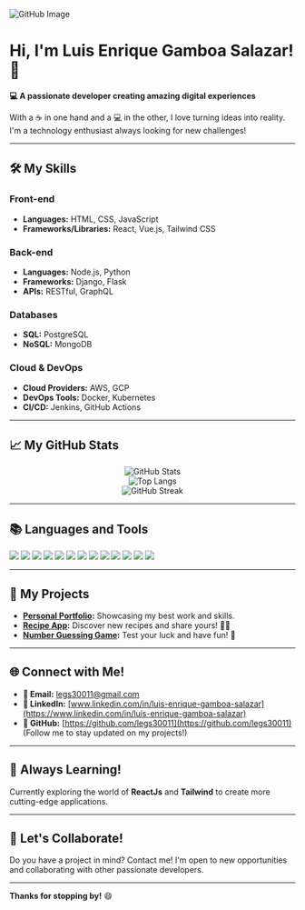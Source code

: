 ![GitHub Image](https://github.com/user-attachments/assets/966eeebb-421a-4ef4-b936-99a089f5f2c0)

# Hi, I'm Luis Enrique Gamboa Salazar! 👋

**💻 A passionate developer creating amazing digital experiences**

With a ☕ in one hand and a 💻 in the other, I love turning ideas into reality. I'm a technology enthusiast always looking for new challenges!

---

## 🛠️ **My Skills**

### **Front-end**
- **Languages:** HTML, CSS, JavaScript
- **Frameworks/Libraries:** React, Vue.js, Tailwind CSS

### **Back-end**
- **Languages:** Node.js, Python
- **Frameworks:** Django, Flask
- **APIs:** RESTful, GraphQL

### **Databases**
- **SQL:** PostgreSQL
- **NoSQL:** MongoDB

### **Cloud & DevOps**
- **Cloud Providers:** AWS, GCP
- **DevOps Tools:** Docker, Kubernetes
- **CI/CD:** Jenkins, GitHub Actions

---

## 📈 **My GitHub Stats**

<div align="center">

![GitHub Stats](https://github-readme-stats.vercel.app/api?username=legs30011&show_icons=true&count_private=true&theme=tokyonight)  
![Top Langs](https://github-readme-stats.vercel.app/api/top-langs/?username=legs30011&layout=compact&theme=tokyonight)  
![GitHub Streak](https://streak-stats.demolab.com?user=legs30011&theme=tokyonight&hide_border=true)  

</div>

---

## 📚 **Languages and Tools**
<p align="left">
  <img src="https://img.shields.io/badge/HTML5-E34F26?style=flat&logo=html5&logoColor=white" />
  <img src="https://img.shields.io/badge/CSS3-1572B6?style=flat&logo=css3&logoColor=white" />
  <img src="https://img.shields.io/badge/JavaScript-F7DF1E?style=flat&logo=javascript&logoColor=black" />
  <img src="https://img.shields.io/badge/React-61DAFB?style=flat&logo=react&logoColor=black" />
  <img src="https://img.shields.io/badge/Node.js-339933?style=flat&logo=nodedotjs&logoColor=white" />
  <img src="https://img.shields.io/badge/Python-3776AB?style=flat&logo=python&logoColor=white" />
  <img src="https://img.shields.io/badge/Django-092E20?style=flat&logo=django&logoColor=white" />
  <img src="https://img.shields.io/badge/Flask-000000?style=flat&logo=flask&logoColor=white" />
  <img src="https://img.shields.io/badge/PostgreSQL-336791?style=flat&logo=postgresql&logoColor=white" />
  <img src="https://img.shields.io/badge/MongoDB-47A248?style=flat&logo=mongodb&logoColor=white" />
  <img src="https://img.shields.io/badge/AWS-232F3E?style=flat&logo=amazonaws&logoColor=white" />
  <img src="https://img.shields.io/badge/Docker-2496ED?style=flat&logo=docker&logoColor=white" />
  <img src="https://img.shields.io/badge/Kubernetes-326CE5?style=flat&logo=kubernetes&logoColor=white" />
</p>

---

## 🚀 **My Projects**

- **[Personal Portfolio](https://enriquegamboasalazar.netlify.app/):** Showcasing my best work and skills.
- **[Recipe App](https://github.com/legs30011):** Discover new recipes and share yours! 👨‍🍳
- **[Number Guessing Game](https://github.com/legs30011):** Test your luck and have fun! 🎲

---

## 🌐 **Connect with Me!**

- **📧 Email:** legs30011@gmail.com
- **🔗 LinkedIn:** [www.linkedin.com/in/luis-enrique-gamboa-salazar](https://www.linkedin.com/in/luis-enrique-gamboa-salazar)
- **🐙 GitHub:** [https://github.com/legs30011](https://github.com/legs30011) (Follow me to stay updated on my projects!)

---

## 🌱 **Always Learning!**

Currently exploring the world of **ReactJs** and **Tailwind** to create more cutting-edge applications.

---

## 🤝 **Let's Collaborate!**

Do you have a project in mind? Contact me! I'm open to new opportunities and collaborating with other passionate developers.

---

**Thanks for stopping by!** 😄
